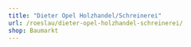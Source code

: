 ```yaml
---
title: "Dieter Opel Holzhandel/Schreinerei"
url: /roeslau/dieter-opel-holzhandel-schreinerei/
shop: Baumarkt
---
```

